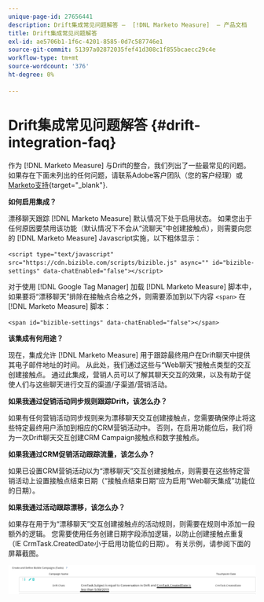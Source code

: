 ```yaml
---
unique-page-id: 27656441
description: Drift集成常见问题解答 —  [!DNL Marketo Measure]  — 产品文档
title: Drift集成常见问题解答
exl-id: ae5706b1-1f6c-4201-8585-0d7c587746e1
source-git-commit: 51397a02872035fef41d308c1f855bcaecc29c4e
workflow-type: tm+mt
source-wordcount: '376'
ht-degree: 0%

---
```


# Drift集成常见问题解答 {#drift-integration-faq}

作为 [!DNL Marketo Measure] 与Drift的整合，我们列出了一些最常见的问题。 如果存在下面未列出的任何问题，请联系Adobe客户团队（您的客户经理）或 [Marketo支持](https://nation.marketo.com/t5/support/ct-p/Support){target="_blank"}.

**如何启用集成？**

漂移聊天跟踪 [!DNL Marketo Measure] 默认情况下处于启用状态。 如果您出于任何原因要禁用该功能（默认情况下不会从“流聊天”中创建接触点），则需要向您的 [!DNL Marketo Measure] Javascript实施，以下粗体显示：

`<script type="text/javascript" src="https://cdn.bizible.com/scripts/bizible.js" async="" id="bizible-settings" data-chatEnabled="false"></script>`

对于使用 [!DNL Google Tag Manager] 加载 [!DNL Marketo Measure] 脚本中，如果要将“漂移聊天”排除在接触点合格之外，则需要添加到以下内容 `<span>` 在 [!DNL Marketo Measure] 脚本：

`<span id="bizible-settings" data-chatEnabled="false"></span>`

**该集成有何用途？**

现在，集成允许 [!DNL Marketo Measure] 用于跟踪最终用户在Drift聊天中提供其电子邮件地址的时间。 从此处，我们通过这些与“Web聊天”接触点类型的交互创建接触点。 通过此集成，营销人员可以了解其聊天交互的效果，以及有助于促使人们与这些聊天进行交互的渠道/子渠道/营销活动。

**如果我通过促销活动同步规则跟踪Drift，该怎么办？**

如果有任何营销活动同步规则来为漂移聊天交互创建接触点，您需要确保停止将这些特定最终用户添加到相应的CRM营销活动中。 否则，在启用功能位后，我们将为一次Drift聊天交互创建CRM Campaign接触点和数字接触点。

**如果我通过CRM促销活动跟踪流量，该怎么办？**

如果已设置CRM营销活动以为“漂移聊天”交互创建接触点，则需要在这些特定营销活动上设置接触点结束日期（“接触点结束日期”应为启用“Web聊天集成”功能位的日期）。

**如果我通过活动跟踪漂移，该怎么办？**

如果存在用于为“漂移聊天”交互创建接触点的活动规则，则需要在规则中添加一段额外的逻辑。 您需要使用任务创建日期字段添加逻辑，以防止创建接触点重复（IE CrmTask.CreatedDate小于启用功能位的日期）。 有关示例，请参阅下面的屏幕截图。

![](assets/activity-rule-drift.png)
